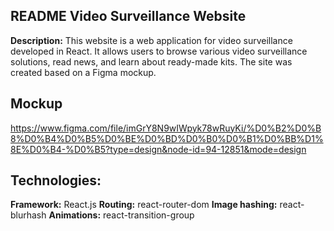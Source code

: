 ## README Video Surveillance Website
**Description:**
This website is a web application for video surveillance developed in React. It allows users to browse various video surveillance solutions, read news, and learn about ready-made kits. The site was created based on a Figma mockup.

## Mockup
https://www.figma.com/file/imGrY8N9wIWpyk78wRuyKi/%D0%B2%D0%B8%D0%B4%D0%B5%D0%BE%D0%BD%D0%B0%D0%B1%D0%BB%D1%8E%D0%B4-%D0%B5?type=design&node-id=94-12851&mode=design

## Technologies:
**Framework:** React.js
**Routing:** react-router-dom
**Image hashing:** react-blurhash
**Animations:** react-transition-group
